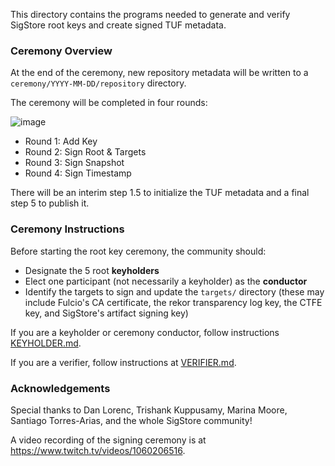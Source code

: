 This directory contains the programs needed to generate and verify SigStore root keys and create signed TUF metadata. 

### Ceremony Overview
At the end of the ceremony, new repository metadata will be written to a `ceremony/YYYY-MM-DD/repository` directory.

The ceremony will be completed in four rounds:

![image](https://user-images.githubusercontent.com/5194569/122459506-ffd65e80-cf7e-11eb-8915-e10ac6b50594.png)

* Round 1: Add Key
* Round 2: Sign Root & Targets
* Round 3: Sign Snapshot
* Round 4: Sign Timestamp

There will be an interim step 1.5 to initialize the TUF metadata and a final step 5 to publish it.


### Ceremony Instructions
Before starting the root key ceremony, the community should:
* Designate the 5 root **keyholders**
* Elect one participant (not necessarily a keyholder) as the **conductor**
* Identify the targets to sign and update the `targets/` directory (these may include Fulcio's CA certificate, the rekor transparency log key, the CTFE key, and SigStore's artifact signing key)

If you are a keyholder or ceremony conductor, follow instructions [KEYHOLDER.md](KEYHOLDER.md).

If you are a verifier, follow instructions at [VERIFIER.md](VERIFIER.md).

### Acknowledgements
Special thanks to Dan Lorenc, Trishank Kuppusamy, Marina Moore, Santiago Torres-Arias, and the whole SigStore community! 

A video recording of the signing ceremony is at <a target="_blank" href="https://www.twitch.tv/videos/1060206516">https://www.twitch.tv/videos/1060206516</a>.




